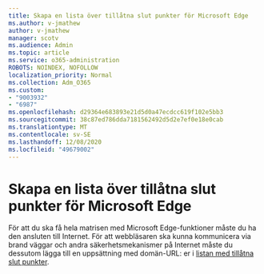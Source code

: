 ```yaml
---
title: Skapa en lista över tillåtna slut punkter för Microsoft Edge
ms.author: v-jmathew
author: v-jmathew
manager: scotv
ms.audience: Admin
ms.topic: article
ms.service: o365-administration
ROBOTS: NOINDEX, NOFOLLOW
localization_priority: Normal
ms.collection: Adm_O365
ms.custom:
- "9003932"
- "6987"
ms.openlocfilehash: d29364e683893e21d5d0a47ecdcc619f102e5bb3
ms.sourcegitcommit: 38c87ed786dda7181562492d5d2e7ef0e18e0cab
ms.translationtype: MT
ms.contentlocale: sv-SE
ms.lasthandoff: 12/08/2020
ms.locfileid: "49679002"
---
```

# <a name="create-an-allow-list-of-endpoints-for-microsoft-edge"></a>Skapa en lista över tillåtna slut punkter för Microsoft Edge

För att du ska få hela matrisen med Microsoft Edge-funktioner måste du ha den ansluten till Internet. För att webbläsaren ska kunna kommunicera via brand väggar och andra säkerhetsmekanismer på Internet måste du dessutom lägga till en uppsättning med domän-URL: er i [listan med tillåtna slut punkter](https://go.microsoft.com/fwlink/?linkid=2135054).
